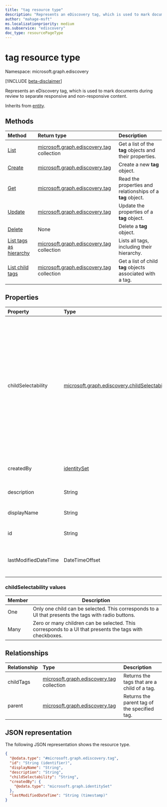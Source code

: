 ```yaml
---
title: "tag resource type"
description: "Represents an eDiscovery tag, which is used to mark documents during review to separate responsive and non-responsive content"
author: "mahage-msft"
ms.localizationpriority: medium
ms.subservice: "ediscovery"
doc_type: resourcePageType
---
```


# tag resource type

Namespace: microsoft.graph.ediscovery

[!INCLUDE [beta-disclaimer](../../includes/beta-disclaimer.md)]

Represents an eDiscovery tag, which is used to mark documents during review to separate responsive and non-responsive content.

Inherits from [entity](../resources/entity.md).

## Methods

|Method|Return type|Description|
|:---|:---|:---|
|[List](../api/ediscovery-case-list-tags.md)|[microsoft.graph.ediscovery.tag](../resources/ediscovery-tag.md) collection|Get a list of the **tag** objects and their properties.|
|[Create](../api/ediscovery-case-post-tags.md)|[microsoft.graph.ediscovery.tag](../resources/ediscovery-tag.md)|Create a new **tag** object.|
|[Get](../api/ediscovery-tag-get.md)|[microsoft.graph.ediscovery.tag](../resources/ediscovery-tag.md)|Read the properties and relationships of a **tag** object.|
|[Update](../api/ediscovery-tag-update.md)|[microsoft.graph.ediscovery.tag](../resources/ediscovery-tag.md)|Update the properties of a **tag** object.|
|[Delete](../api/ediscovery-tag-delete.md)|None|Delete a **tag** object.|
|[List tags as hierarchy](../api/ediscovery-tag-ashierarchy.md)|[microsoft.graph.ediscovery.tag](../resources/ediscovery-tag.md) collection|Lists all tags, including their hierarchy.|
|[List child tags](../api/ediscovery-tag-childtags.md)|[microsoft.graph.ediscovery.tag](../resources/ediscovery-tag.md) collection|Get a list of child **tag** objects associated with a tag.|

## Properties

|Property|Type|Description|
|:---|:---|:---|
|childSelectability|[microsoft.graph.ediscovery.childSelectability](../resources/ediscovery-tag.md#childselectability-values)|Indicates whether a single or multiple child tags can be associated with a document. Possible values are: `One`, `Many`.  This value controls whether the UX presents the tags as checkboxes or a radio button group.|
|createdBy|[identitySet](../resources/identityset.md)|The user who created the tag.|
|description|String|The description for the tag.|
|displayName|String|Display name of the tag.|
|id|String|Unique identifier for the tag.|
|lastModifiedDateTime|DateTimeOffset|The date and time the tag was last modified.|

### childSelectability values

|Member|Description|
|:----|-----------|
|One|Only one child can be selected. This corresponds to a UI that presents the tags with radio buttons.|
|Many|Zero or many children can be selected. This corresponds to a UI that presents the tags with checkboxes.|

## Relationships

|Relationship|Type|Description|
|:---|:---|:---|
|childTags|[microsoft.graph.ediscovery.tag](../resources/ediscovery-tag.md) collection|Returns the tags that are a child of a tag.|
|parent|[microsoft.graph.ediscovery.tag](../resources/ediscovery-tag.md)|Returns the parent tag of the specified tag.|

## JSON representation

The following JSON representation shows the resource type.
<!-- {
  "blockType": "resource",
  "keyProperty": "id",
  "@odata.type": "microsoft.graph.ediscovery.tag",
  "baseType": "microsoft.graph.entity",
  "openType": false
}
-->

``` json
{
  "@odata.type": "#microsoft.graph.ediscovery.tag",
  "id": "String (identifier)",
  "displayName": "String",
  "description": "String",
  "childSelectability": "String",
  "createdBy": {
    "@odata.type": "microsoft.graph.identitySet"
  },
  "lastModifiedDateTime": "String (timestamp)"
}
```
